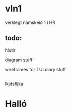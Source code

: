 # vln1
verklegt námskeið 1 í HR


## todo:

hlutir

diagram stuff

wireframes for TUI
diary stuff


##
lkjdsfljka
# Halló
